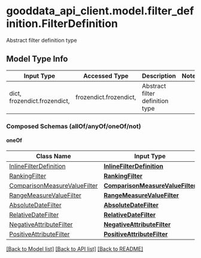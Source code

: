 # gooddata_api_client.model.filter_definition.FilterDefinition

Abstract filter definition type

## Model Type Info
Input Type | Accessed Type | Description | Notes
------------ | ------------- | ------------- | -------------
dict, frozendict.frozendict,  | frozendict.frozendict,  | Abstract filter definition type | 

### Composed Schemas (allOf/anyOf/oneOf/not)
#### oneOf
Class Name | Input Type | Accessed Type | Description | Notes
------------- | ------------- | ------------- | ------------- | -------------
[InlineFilterDefinition](InlineFilterDefinition.md) | [**InlineFilterDefinition**](InlineFilterDefinition.md) | [**InlineFilterDefinition**](InlineFilterDefinition.md) |  | 
[RankingFilter](RankingFilter.md) | [**RankingFilter**](RankingFilter.md) | [**RankingFilter**](RankingFilter.md) |  | 
[ComparisonMeasureValueFilter](ComparisonMeasureValueFilter.md) | [**ComparisonMeasureValueFilter**](ComparisonMeasureValueFilter.md) | [**ComparisonMeasureValueFilter**](ComparisonMeasureValueFilter.md) |  | 
[RangeMeasureValueFilter](RangeMeasureValueFilter.md) | [**RangeMeasureValueFilter**](RangeMeasureValueFilter.md) | [**RangeMeasureValueFilter**](RangeMeasureValueFilter.md) |  | 
[AbsoluteDateFilter](AbsoluteDateFilter.md) | [**AbsoluteDateFilter**](AbsoluteDateFilter.md) | [**AbsoluteDateFilter**](AbsoluteDateFilter.md) |  | 
[RelativeDateFilter](RelativeDateFilter.md) | [**RelativeDateFilter**](RelativeDateFilter.md) | [**RelativeDateFilter**](RelativeDateFilter.md) |  | 
[NegativeAttributeFilter](NegativeAttributeFilter.md) | [**NegativeAttributeFilter**](NegativeAttributeFilter.md) | [**NegativeAttributeFilter**](NegativeAttributeFilter.md) |  | 
[PositiveAttributeFilter](PositiveAttributeFilter.md) | [**PositiveAttributeFilter**](PositiveAttributeFilter.md) | [**PositiveAttributeFilter**](PositiveAttributeFilter.md) |  | 

[[Back to Model list]](../../README.md#documentation-for-models) [[Back to API list]](../../README.md#documentation-for-api-endpoints) [[Back to README]](../../README.md)

